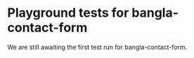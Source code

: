# Playground tests for bangla-contact-form
We are still awaiting the first test run for bangla-contact-form.
